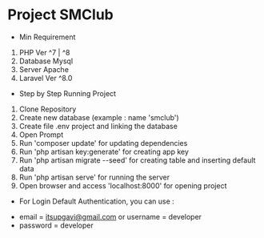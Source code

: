 # Project SMClub

- Min Requirement
1. PHP Ver ^7 | ^8
2. Database Mysql
3. Server Apache
4. Laravel Ver ^8.0

- Step by Step Running Project
1. Clone Repository
2. Create new database (example : name 'smclub')
3. Create file .env project and linking the database
4. Open Prompt
5. Run 'composer update' for updating dependencies
6. Run 'php artisan key:generate' for creating app key
7. Run 'php artisan migrate --seed' for creating table and inserting default data
8. Run 'php artisan serve' for running the server
9. Open browser and access 'localhost:8000' for opening project

- For Login Default Authentication, you can use :
* email = itsupgavi@gmail.com or username = developer
* password = developer